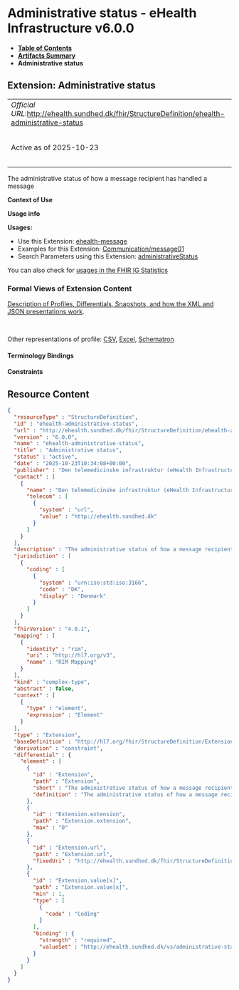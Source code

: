 # Administrative status - eHealth Infrastructure v6.0.0

* [**Table of Contents**](toc.md)
* [**Artifacts Summary**](artifacts.md)
* **Administrative status**

## Extension: Administrative status 

| | |
| :--- | :--- |
| *Official URL*:http://ehealth.sundhed.dk/fhir/StructureDefinition/ehealth-administrative-status | *Version*:6.0.0 |
| Active as of 2025-10-23 | *Computable Name*:ehealth-administrative-status |

The administrative status of how a message recipient has handled a message

**Context of Use**

**Usage info**

**Usages:**

* Use this Extension: [ehealth-message](StructureDefinition-ehealth-message.md)
* Examples for this Extension: [Communication/message01](Communication-message01.md)
* Search Parameters using this Extension: [administrativeStatus](SearchParameter-ehealth-communication-search-administrativeStatus.md)

You can also check for [usages in the FHIR IG Statistics](https://packages2.fhir.org/xig/dk.ehealth.sundhed.fhir.ig.core|current/StructureDefinition/ehealth-administrative-status)

### Formal Views of Extension Content

 [Description of Profiles, Differentials, Snapshots, and how the XML and JSON presentations work](http://build.fhir.org/ig/FHIR/ig-guidance/readingIgs.html#structure-definitions). 

 

Other representations of profile: [CSV](StructureDefinition-ehealth-administrative-status.csv), [Excel](StructureDefinition-ehealth-administrative-status.xlsx), [Schematron](StructureDefinition-ehealth-administrative-status.sch) 

#### Terminology Bindings

#### Constraints



## Resource Content

```json
{
  "resourceType" : "StructureDefinition",
  "id" : "ehealth-administrative-status",
  "url" : "http://ehealth.sundhed.dk/fhir/StructureDefinition/ehealth-administrative-status",
  "version" : "6.0.0",
  "name" : "ehealth-administrative-status",
  "title" : "Administrative status",
  "status" : "active",
  "date" : "2025-10-23T10:34:08+00:00",
  "publisher" : "Den telemedicinske infrastruktur (eHealth Infrastructure)",
  "contact" : [
    {
      "name" : "Den telemedicinske infrastruktur (eHealth Infrastructure)",
      "telecom" : [
        {
          "system" : "url",
          "value" : "http://ehealth.sundhed.dk"
        }
      ]
    }
  ],
  "description" : "The administrative status of how a message recipient has handled a message",
  "jurisdiction" : [
    {
      "coding" : [
        {
          "system" : "urn:iso:std:iso:3166",
          "code" : "DK",
          "display" : "Denmark"
        }
      ]
    }
  ],
  "fhirVersion" : "4.0.1",
  "mapping" : [
    {
      "identity" : "rim",
      "uri" : "http://hl7.org/v3",
      "name" : "RIM Mapping"
    }
  ],
  "kind" : "complex-type",
  "abstract" : false,
  "context" : [
    {
      "type" : "element",
      "expression" : "Element"
    }
  ],
  "type" : "Extension",
  "baseDefinition" : "http://hl7.org/fhir/StructureDefinition/Extension",
  "derivation" : "constraint",
  "differential" : {
    "element" : [
      {
        "id" : "Extension",
        "path" : "Extension",
        "short" : "The administrative status of how a message recipient has handled a message",
        "definition" : "The administrative status of how a message recipient has handled a message"
      },
      {
        "id" : "Extension.extension",
        "path" : "Extension.extension",
        "max" : "0"
      },
      {
        "id" : "Extension.url",
        "path" : "Extension.url",
        "fixedUri" : "http://ehealth.sundhed.dk/fhir/StructureDefinition/ehealth-administrative-status"
      },
      {
        "id" : "Extension.value[x]",
        "path" : "Extension.value[x]",
        "min" : 1,
        "type" : [
          {
            "code" : "Coding"
          }
        ],
        "binding" : {
          "strength" : "required",
          "valueSet" : "http://ehealth.sundhed.dk/vs/administrative-status"
        }
      }
    ]
  }
}

```
